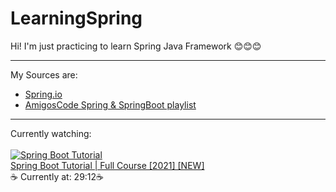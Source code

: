 # LearningSpring

Hi! I'm just practicing to learn Spring Java Framework 😊😊😊

---

My Sources are:

- [Spring.io](https://spring.io/)
- [AmigosCode Spring & SpringBoot playlist](https://www.youtube.com/playlist?list=PLwvrYc43l1MzeA2bBYQhCWr2gvWLs9A7S)

---

Currently watching:
<br/>
<br/>
[![Spring Boot Tutorial](https://i.ytimg.com/vi/9SGDpanrc8U/mqdefault.jpg)](https://www.youtube.com/watch?v=9SGDpanrc8U&list=PLwvrYc43l1MzeA2bBYQhCWr2gvWLs9A7S&index=2&t=64s)
<br/>
[Spring Boot Tutorial | Full Course [2021] [NEW]](https://www.youtube.com/watch?v=9SGDpanrc8U&list=PLwvrYc43l1MzeA2bBYQhCWr2gvWLs9A7S&index=2&t=64s)
<br/>
☕ Currently at: 29:12☕
